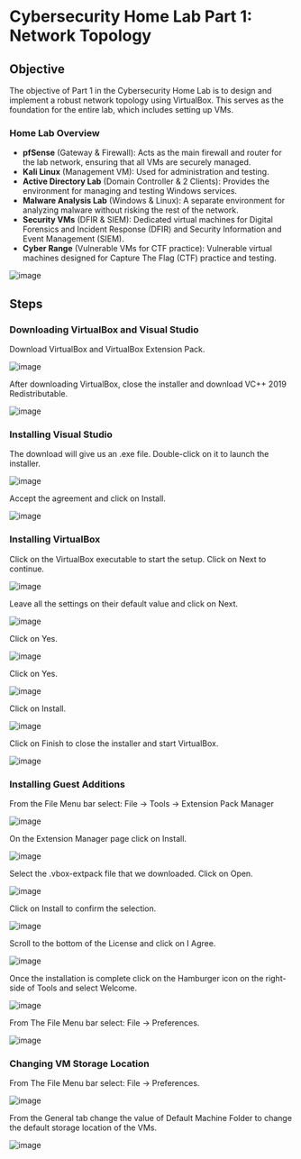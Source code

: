 # Cybersecurity Home Lab Part 1: Network Topology

## Objective
The objective of Part 1 in the Cybersecurity Home Lab is to design and implement a robust network topology using VirtualBox. This serves as the foundation for the entire lab, which includes setting up VMs.

### Home Lab Overview
- **pfSense** (Gateway & Firewall): Acts as the main firewall and router for the lab network, ensuring that all VMs are securely managed.
- **Kali Linux** (Management VM): Used for administration and testing.
- **Active Directory Lab** (Domain Controller & 2 Clients): Provides the environment for managing and testing Windows services.
- **Malware Analysis Lab** (Windows & Linux): A separate environment for analyzing malware without risking the rest of the network.
- **Security VMs** (DFIR & SIEM): Dedicated virtual machines for Digital Forensics and Incident Response (DFIR) and Security Information and Event Management (SIEM).
- **Cyber Range** (Vulnerable VMs for CTF practice): Vulnerable virtual machines designed for Capture The Flag (CTF) practice and testing.

![image](https://github.com/user-attachments/assets/b209063b-f198-4095-b795-90747eb26962)


## Steps

### Downloading VirtualBox and Visual Studio
Download VirtualBox and VirtualBox Extension Pack.

![image](https://github.com/user-attachments/assets/aa76e46e-8df0-4830-bc51-660ec871197c)

After downloading VirtualBox, close the installer and download VC++ 2019 Redistributable.

![image](https://github.com/user-attachments/assets/877d528c-dcc5-4d15-be97-d3cb44272a48)

### Installing Visual Studio
The download will give us an .exe file. Double-click on it to launch the installer.

![image](https://github.com/user-attachments/assets/a1b08877-7533-4829-8cdf-aaa1d212e787)

Accept the agreement and click on Install.

![image](https://github.com/user-attachments/assets/28c7c8f0-ea7e-4661-af9a-be2f15378486)

### Installing VirtualBox
Click on the VirtualBox executable to start the setup. Click on Next to continue.

![image](https://github.com/user-attachments/assets/0af8fdc5-4c6e-41b1-89b8-5a5f3f935efd)

Leave all the settings on their default value and click on Next.

![image](https://github.com/user-attachments/assets/be45248e-3c5c-44e5-8331-3099b753962e)

Click on Yes.

![image](https://github.com/user-attachments/assets/bcdbc227-fd26-4a3d-b4c5-da1e4289e763)

Click on Yes.

![image](https://github.com/user-attachments/assets/7886a9ee-5e27-4762-82cb-d2af31ce08ed)

Click on Install.

![image](https://github.com/user-attachments/assets/c943a552-c115-413a-b554-26214bef2505)

Click on Finish to close the installer and start VirtualBox.

![image](https://github.com/user-attachments/assets/0104b68e-aae6-4e48-b458-261bc6cd3a76)

### Installing Guest Additions
From the File Menu bar select: File -> Tools -> Extension Pack Manager

![image](https://github.com/user-attachments/assets/43966f7c-dfb7-4e45-a52f-43f6be38afba)

On the Extension Manager page click on Install.

![image](https://github.com/user-attachments/assets/a1ed9d3d-e8b4-49b8-b4da-c7ac5960c73c)

Select the .vbox-extpack file that we downloaded. Click on Open.

![image](https://github.com/user-attachments/assets/79d9407f-ed7c-4dd3-8c1d-5fcc099f4070)

Click on Install to confirm the selection.

![image](https://github.com/user-attachments/assets/c86a1b03-bfed-4e5a-8924-cfeadadc2594)

Scroll to the bottom of the License and click on I Agree.

![image](https://github.com/user-attachments/assets/497efdb2-517b-4ac0-a1e5-6d6efcc12f00)

Once the installation is complete click on the Hamburger icon on the right-side of Tools and select Welcome.

![image](https://github.com/user-attachments/assets/5f56b143-25a4-4f09-8c5e-75f9f2756e8d)

From The File Menu bar select: File -> Preferences.

![image](https://github.com/user-attachments/assets/31eb3e4d-5bea-423c-9828-9648d5e6f90a)

### Changing VM Storage Location
From The File Menu bar select: File -> Preferences.

![image](https://github.com/user-attachments/assets/f52240e0-fd62-4315-9118-75d26ae46fb6)

From the General tab change the value of Default Machine Folder to change the default storage location of the VMs.

![image](https://github.com/user-attachments/assets/dec6a068-f615-4bff-a8ca-6744b4dbd7d2)























